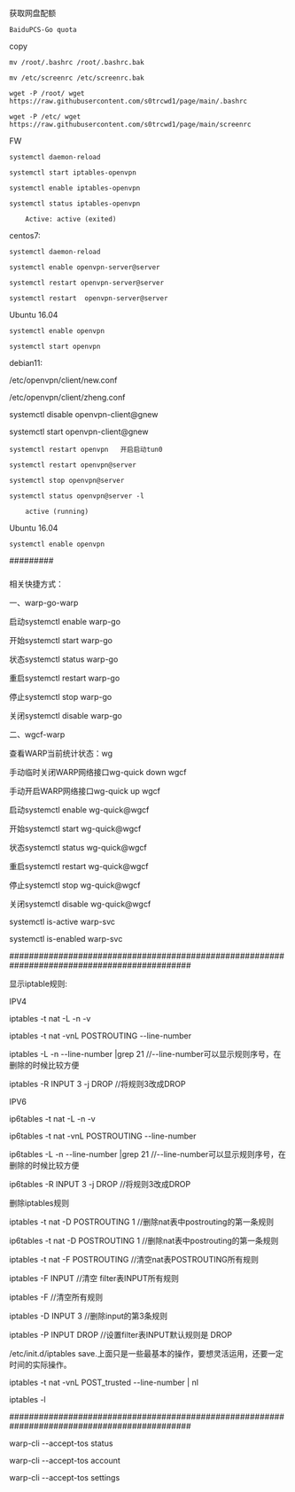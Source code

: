获取网盘配额

	BaiduPCS-Go quota

 copy

 	mv /root/.bashrc /root/.bashrc.bak

	mv /etc/screenrc /etc/screenrc.bak

	wget -P /root/ wget https://raw.githubusercontent.com/s0trcwd1/page/main/.bashrc

	wget -P /etc/ wget https://raw.githubusercontent.com/s0trcwd1/page/main/screenrc

FW

	systemctl daemon-reload

	systemctl start iptables-openvpn

 	systemctl enable iptables-openvpn

 	systemctl status iptables-openvpn

		Active: active (exited)

centos7:

	systemctl daemon-reload
  
	systemctl enable openvpn-server@server
  
	systemctl restart openvpn-server@server
  
	systemctl restart  openvpn-server@server


  
Ubuntu 16.04

	systemctl enable openvpn

 	systemctl start openvpn
   
debian11:

/etc/openvpn/client/new.conf

/etc/openvpn/client/zheng.conf

systemctl disable openvpn-client@gnew

systemctl start openvpn-client@gnew

	systemctl restart openvpn   开启启动tun0
	
	systemctl restart openvpn@server
  
	systemctl stop openvpn@server
  
	systemctl status openvpn@server -l
  
		active (running) 
   

   
Ubuntu 16.04

	systemctl enable openvpn
  

#########
 ###
相关快捷方式：

一、warp-go-warp

启动systemctl enable warp-go

开始systemctl start warp-go

状态systemctl status warp-go

重启systemctl restart warp-go

停止systemctl stop warp-go

关闭systemctl disable warp-go

二、wgcf-warp

查看WARP当前统计状态：wg

手动临时关闭WARP网络接口wg-quick down wgcf

手动开启WARP网络接口wg-quick up wgcf

启动systemctl enable wg-quick@wgcf

开始systemctl start wg-quick@wgcf

状态systemctl status wg-quick@wgcf

重启systemctl restart wg-quick@wgcf

停止systemctl stop wg-quick@wgcf

关闭systemctl disable wg-quick@wgcf

systemctl is-active warp-svc

systemctl is-enabled warp-svc


#############################################################################################

显示iptable规则:


IPV4


iptables -t nat -L -n -v

iptables -t nat -vnL POSTROUTING --line-number

iptables -L -n --line-number |grep 21 //--line-number可以显示规则序号，在删除的时候比较方便

iptables -R INPUT 3 -j DROP    //将规则3改成DROP





IPV6

ip6tables -t nat -L -n -v

ip6tables -t nat -vnL POSTROUTING --line-number

ip6tables -L -n --line-number |grep 21 //--line-number可以显示规则序号，在删除的时候比较方便

ip6tables -R INPUT 3 -j DROP //将规则3改成DROP


删除iptables规则

iptables -t nat -D POSTROUTING 1  //删除nat表中postrouting的第一条规则  

ip6tables -t nat -D POSTROUTING 1  //删除nat表中postrouting的第一条规则  

iptables -t nat -F POSTROUTING   //清空nat表POSTROUTING所有规则

iptables -F INPUT   //清空 filter表INPUT所有规则  

iptables -F    //清空所有规则 

iptables -D INPUT 3  //删除input的第3条规则  

iptables -P INPUT DROP  //设置filter表INPUT默认规则是 DROP  

/etc/init.d/iptables save.上面只是一些最基本的操作，要想灵活运用，还要一定时间的实际操作。

iptables -t nat -vnL POST_trusted --line-number  | nl

iptables -l

#############################################################################################

warp-cli --accept-tos status

warp-cli --accept-tos account

warp-cli --accept-tos settings


